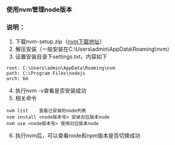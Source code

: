 ### 使用nvm管理node版本 
### 说明：
1. 下载nvm-setup.zip（[nvm下载地址](https://github.com/coreybutler/nvm-windows/releases/tag/1.1.7 "nvm")）
2. 解压安装（一般安装在C:\Users\admin\AppData\Roaming\nvm）
3. 设置安装目录下settings.txt，内容如下
```
root: C:\Users\admin\AppData\Roaming\nvm
path: C:\Program Files\nodejs
arch: 64
```
4. 执行nvm -v查看是否安装成功
5. 相关命令
```
nvm list    查看已安装的node列表
nvm install <node版本号> 安装对应版本node
nvm use <node版本号> 使用对应版本node
```
6. 执行nvm后，可以查看node和npm版本是否切换成功